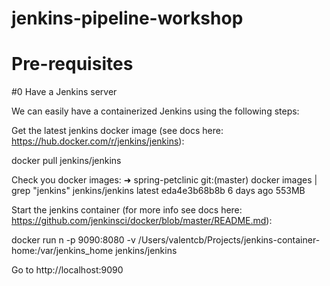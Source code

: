 # jenkins-pipeline-workshop

# Pre-requisites

#0 Have a Jenkins server

We can easily have a containerized Jenkins using the following steps:


Get the latest jenkins docker image (see docs here: https://hub.docker.com/r/jenkins/jenkins):

docker pull jenkins/jenkins

Check you docker images:
➜  spring-petclinic git:(master) docker images | grep "jenkins"
jenkins/jenkins        latest        eda4e3b68b8b        6 days ago        553MB

Start the jenkins container (for more info see docs here: https://github.com/jenkinsci/docker/blob/master/README.md):

docker run n -p 9090:8080 -v /Users/valentcb/Projects/jenkins-container-home:/var/jenkins_home jenkins/jenkins

Go to http://localhost:9090

